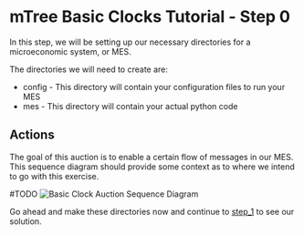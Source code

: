 # mTree Basic Clocks Tutorial - Step 0

In this step, we will be setting up our necessary directories for a microeconomic system, or MES.

The directories we will need to create are:
- config - This directory will contain your configuration files to run your MES
- mes - This directory will contain your actual python code

## Actions

The goal of this auction is to enable a certain flow of messages in our MES. This sequence diagram should provide some context as to where we intend to go with this exercise.

#TODO
![Basic Clock Auction Sequence Diagram]()


Go ahead and make these directories now and continue to [step_1](../step_1) to see our solution. 
